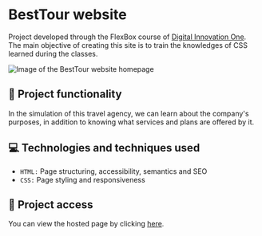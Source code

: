 # BestTour website

Project developed through the FlexBox course of [Digital Innovation One](https://www.dio.me/). The main objective of creating this site is to train the knowledges of CSS learned during the classes.

![Image of the BestTour website homepage](https://user-images.githubusercontent.com/96635074/191940905-6da7ca58-946b-4f86-90f5-f2314a242941.png)

## 🔨 Project functionality
In the simulation of this travel agency, we can learn about the company's purposes, in addition to knowing what services and plans are offered by it.

## 💻 Technologies and techniques used 
* `HTML:` Page structuring, accessibility, semantics and SEO
* `CSS:` Page styling and responsiveness

## 📁 Project access
You can view the hosted page by clicking [here](https://arturcolen.github.io/BestTour/).
